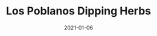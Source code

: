---
title: Los Poblanos Dipping Herbs
date: 2021-01-06
id: los-poblanos-dipping-herbs
price: 12.00
quantity: 1
image: ./images/los-poblanos-dipping-herbs-1.jpg
description: A delicious blend of New Mexican red chile flakes, thyme, rosemary, basil, oregano, parsley and garlic.  Mix with olive oil and serve with delicious crusty bread.  Add it to your favorite past dish
tags: [featured]
---
